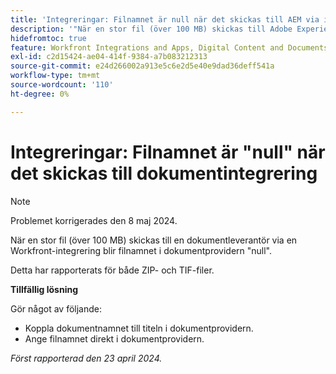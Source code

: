 ```yaml
---
title: 'Integreringar: Filnamnet är null när det skickas till AEM via integration'
description: '"När en stor fil (över 100 MB) skickas till Adobe Experience Manager via Workfront-integreringen är filnamnet i AEM null. '''
hidefromtoc: true
feature: Workfront Integrations and Apps, Digital Content and Documents
exl-id: c2d15424-ae04-414f-9384-a7b083212313
source-git-commit: e24d266002a913e5c6e2d5e40e9dad36deff541a
workflow-type: tm+mt
source-wordcount: '110'
ht-degree: 0%

---
```


# Integreringar: Filnamnet är &quot;null&quot; när det skickas till dokumentintegrering

>[!NOTE]
>
>Problemet korrigerades den 8 maj 2024.

När en stor fil (över 100 MB) skickas till en dokumentleverantör via en Workfront-integrering blir filnamnet i dokumentprovidern &quot;null&quot;.

Detta har rapporterats för både ZIP- och TIF-filer.

**Tillfällig lösning**

Gör något av följande:

* Koppla dokumentnamnet till titeln i dokumentprovidern.
* Ange filnamnet direkt i dokumentprovidern.

_Först rapporterad den 23 april 2024._

